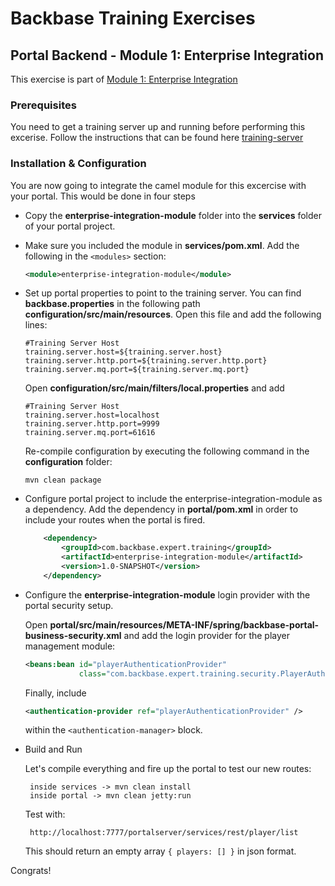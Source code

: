 # Backbase Training Exercises

## Portal Backend - Module 1: Enterprise Integration

This exercise is part of [Module 1: Enterprise Integration](https://github.com/Backbase/training-be-module-01/tree/code-migration)

### Prerequisites

You need to get a training server up and running before performing this excerise.
Follow the instructions that can be found here [training-server](https://github.com/Backbase/training-server/tree/code-migration)

### Installation & Configuration

You are now going to integrate the camel module for this excercise with your portal.
This would be done in four steps 

- Copy the **enterprise-integration-module** folder into the **services** folder of your portal project.

- Make sure you included the module in **services/pom.xml**. Add the following in the `<modules>` section:

  ```xml
  <module>enterprise-integration-module</module>
  ```

- Set up portal properties to point to the training server. You can find **backbase.properties** in the following path **configuration/src/main/resources**. Open this file and add the following lines:

  ```    
  #Training Server Host
  training.server.host=${training.server.host}
  training.server.http.port=${training.server.http.port}
  training.server.mq.port=${training.server.mq.port}
  ```

  Open **configuration/src/main/filters/local.properties** and add

  ```
  #Training Server Host
  training.server.host=localhost
  training.server.http.port=9999
  training.server.mq.port=61616
  ```

  Re-compile configuration by executing the following command in the **configuration** folder:

  ```
  mvn clean package
  ```

- Configure portal project to include the enterprise-integration-module as a dependency. Add the dependency in **portal/pom.xml** in order to include your routes when the portal is fired.

  ```xml
      <dependency>
          <groupId>com.backbase.expert.training</groupId>
          <artifactId>enterprise-integration-module</artifactId>
          <version>1.0-SNAPSHOT</version>
      </dependency>
  ```

- Configure the **enterprise-integration-module** login provider with the portal security setup.

  Open **portal/src/main/resources/META-INF/spring/backbase-portal-business-security.xml** and add the login provider for the player management module:

  ```xml
  <beans:bean id="playerAuthenticationProvider"
              class="com.backbase.expert.training.security.PlayerAuthenticationProvider"/> 
  ```

  Finally, include

  ```xml
  <authentication-provider ref="playerAuthenticationProvider" />
  ```

  within the `<authentication-manager>` block.

- Build and Run

  Let's compile everything and fire up the portal to test our new routes:

       inside services -> mvn clean install
       inside portal -> mvn clean jetty:run

  Test with:

       http://localhost:7777/portalserver/services/rest/player/list

  This should return an empty array `{ players: [] }` in json format.

Congrats!
